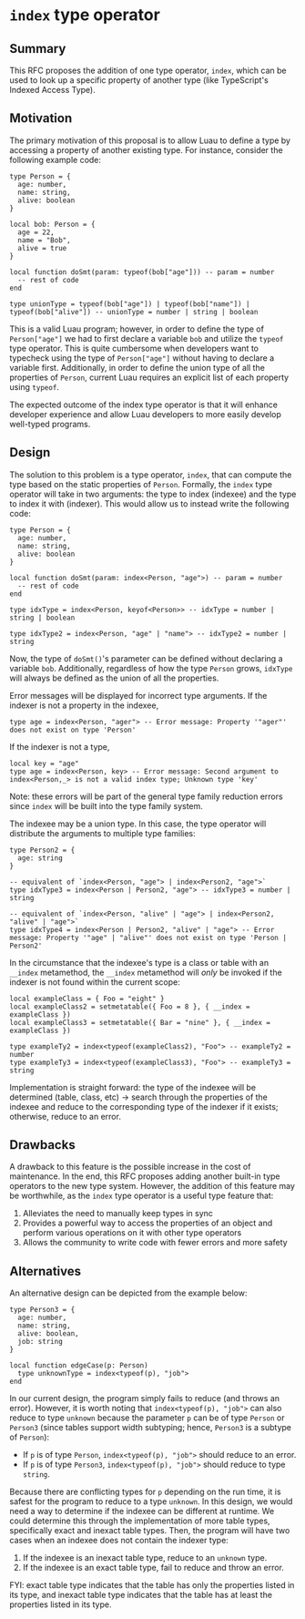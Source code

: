 # `index` type operator

## Summary

This RFC proposes the addition of one type operator, `index`, which can be used to look up a specific property of another type (like TypeScript's Indexed Access Type).

## Motivation

The primary motivation of this proposal is to allow Luau to define a type by accessing a property of another existing type. For instance, consider the following example code:
```luau
type Person = {
  age: number,
  name: string,
  alive: boolean
}

local bob: Person = {
  age = 22,
  name = "Bob",
  alive = true
}

local function doSmt(param: typeof(bob["age"])) -- param = number
  -- rest of code
end

type unionType = typeof(bob["age"]) | typeof(bob["name"]) | typeof(bob["alive"]) -- unionType = number | string | boolean
```

This is a valid Luau program; however, in order to define the type of `Person["age"]` we had to first declare a variable `bob` and utilize the `typeof` type operator. This is quite cumbersome when developers want to typecheck using the type of `Person["age"]` without having to declare a variable first. Additionally, in order to define the union type of all the properties of `Person`, current Luau requires an explicit list of each property using `typeof`.

The expected outcome of the index type operator is that it will enhance developer experience and allow Luau developers to more easily develop well-typed programs.

## Design

The solution to this problem is a type operator, `index`, that can compute the type based on the static properties of `Person`. Formally, the `index` type operator will take in two arguments: the type to index (indexee) and the type to index it with (indexer). This would allow us to instead write the following code:
```luau
type Person = {
  age: number,
  name: string,
  alive: boolean
}

local function doSmt(param: index<Person, "age">) -- param = number
  -- rest of code
end

type idxType = index<Person, keyof<Person>> -- idxType = number | string | boolean

type idxType2 = index<Person, "age" | "name"> -- idxType2 = number | string
```

Now, the type of `doSmt()`'s parameter can be defined without declaring a variable `bob`. Additionally, regardless of how the type `Person` grows, `idxType` will always be defined as the union of all the properties.

Error messages will be displayed for incorrect type arguments. If the indexer is not a property in the indexee, 
```luau
type age = index<Person, "ager"> -- Error message: Property '"ager"' does not exist on type 'Person'
```
If the indexer is not a type,
```luau
local key = "age"
type age = index<Person, key> -- Error message: Second argument to index<Person,_> is not a valid index type; Unknown type 'key'
```
Note: these errors will be part of the general type family reduction errors since `index` will be built into the type family system.

The indexee may be a union type. In this case, the type operator will distribute the arguments to multiple type families:
```luau
type Person2 = {
  age: string
}

-- equivalent of `index<Person, "age"> | index<Person2, "age">`
type idxType3 = index<Person | Person2, "age"> -- idxType3 = number | string

-- equivalent of `index<Person, "alive" | "age"> | index<Person2, "alive" | "age">`
type idxType4 = index<Person | Person2, "alive" | "age"> -- Error message: Property '"age" | "alive"' does not exist on type 'Person | Person2'
```

In the circumstance that the indexee's type is a class or table with an `__index` metamethod, the `__index` metamethod will *only* be invoked if the indexer is not found within the current scope:
```luau
local exampleClass = { Foo = "eight" }
local exampleClass2 = setmetatable({ Foo = 8 }, { __index = exampleClass })
local exampleClass3 = setmetatable({ Bar = "nine" }, { __index = exampleClass })

type exampleTy2 = index<typeof(exampleClass2), "Foo"> -- exampleTy2 = number
type exampleTy3 = index<typeof(exampleClass3), "Foo"> -- exampleTy3 = string
```

Implementation is straight forward: the type of the indexee will be determined (table, class, etc) -> search through the properties of the indexee and reduce to the corresponding type of the indexer if it exists; otherwise, reduce to an error. 

## Drawbacks

A drawback to this feature is the possible increase in the cost of maintenance. In the end, this RFC proposes adding another built-in type operators to the new type system. However, the addition of this feature may be worthwhile, as the `index` type operator is a useful type feature that:
1. Alleviates the need to manually keep types in sync
2. Provides a powerful way to access the properties of an object and perform various operations on it with other type operators
3. Allows the community to write code with fewer errors and more safety

## Alternatives

An alternative design can be depicted from the example below:
```luau
type Person3 = {
  age: number,
  name: string,
  alive: boolean,
  job: string
}

local function edgeCase(p: Person)
  type unknownType = index<typeof(p), "job">
end
```
In our current design, the program simply fails to reduce (and throws an error). However, it is worth noting that `index<typeof(p), "job">` can also reduce to type `unknown` because the parameter `p` can be of type `Person` or `Person3` (since tables support width subtyping; hence, `Person3` is a subtype of `Person`):
- If `p` is of type `Person`, `index<typeof(p), "job">` should reduce to an error. 
- If `p` is of type `Person3`, `index<typeof(p), "job">` should reduce to type `string`.

Because there are conflicting types for `p` depending on the run time, it is safest for the program to reduce to a type `unknown`. In this design, we would need a way to determine if the indexee can be different at runtime. We could determine this through the implementation of more table types, specifically exact and inexact table types. Then, the program will have two cases when an indexee does not contain the indexer type:
1. If the indexee is an inexact table type, reduce to an `unknown` type.
2. If the indexee is an exact table type, fail to reduce and throw an error.

FYI: exact table type indicates that the table has only the properties listed in its type, and inexact table type indicates that the table has at least the properties listed in its type.
